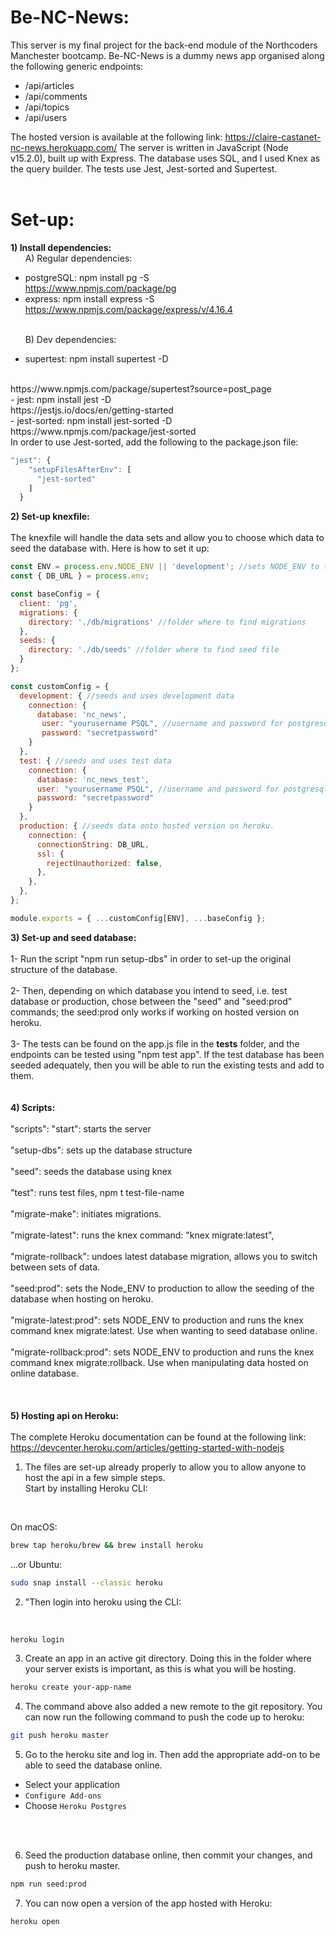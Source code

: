 # Be-NC-News:

This server is my final project for the back-end module of the Northcoders Manchester bootcamp. Be-NC-News is a dummy news app organised along the following generic endpoints: 

- /api/articles
- /api/comments
- /api/topics
- /api/users

The hosted version is available at the following link: https://claire-castanet-nc-news.herokuapp.com/
The server is written in JavaScript (Node v15.2.0), built up with Express. The database uses SQL, and I used Knex as the query builder. The tests use Jest, Jest-sorted and Supertest. 
<br>
<br>
# Set-up:

**1) Install dependencies:**
<br>
&nbsp;&nbsp;&nbsp;&nbsp;&nbsp;&nbsp;A) Regular dependencies:
    <br>
- postgreSQL: npm install pg -S
    <br>
https://www.npmjs.com/package/pg
    <br>
- express: npm install express -S 
    <br>
https://www.npmjs.com/package/express/v/4.16.4
    <br>
    <br>

&nbsp;&nbsp;&nbsp;&nbsp;&nbsp;&nbsp;B) Dev dependencies:
<br>
- supertest: npm install supertest -D 
<br>
https://www.npmjs.com/package/supertest?source=post_page
<br>
- jest: npm install jest -D 
    <br>
https://jestjs.io/docs/en/getting-started
<br>
- jest-sorted: npm install jest-sorted -D
<br>
https://www.npmjs.com/package/jest-sorted
<br>
In order to use Jest-sorted, add the following to the package.json file:
<br>

```JavaScript
"jest": {
    "setupFilesAfterEnv": [
      "jest-sorted"
    ]
  }
```

**2) Set-up knexfile:**
<br>
<br>
The knexfile will handle the data sets and allow you to choose which data to seed the database with. Here is how to set it up: 

```JavaScript
const ENV = process.env.NODE_ENV || 'development'; //sets NODE_ENV to the value you want to use, development being the default.
const { DB_URL } = process.env;

const baseConfig = {
  client: 'pg',
  migrations: {
    directory: './db/migrations' //folder where to find migrations
  },
  seeds: {
    directory: './db/seeds' //folder where to find seed file
  }
};

const customConfig = {
  development: { //seeds and uses development data
    connection: {
      database: 'nc_news',
       user: "yourusername PSQL", //username and password for postgresql
       password: "secretpassword"
    }
  },
  test: { //seeds and uses test data
    connection: {
      database: 'nc_news_test',
      user: "yourusername PSQL", //username and password for postgresql
      password: "secretpassword"
    }
  },
  production: { //seeds data onto hosted version on heroku.
    connection: {
      connectionString: DB_URL,
      ssl: {
        rejectUnauthorized: false,
      },
    },
  },
};

module.exports = { ...customConfig[ENV], ...baseConfig };
```

**3) Set-up and seed database:**
<br>
<br>
1- Run the script "npm run setup-dbs" in order to set-up the original structure of the database. <br><br>
2- Then, depending on which database you intend to seed, i.e. test database or production, chose between the "seed" and "seed:prod" commands; the seed:prod only works if working on hosted version on heroku. <br><br>
3- The tests can be found on the app.js file in the __tests__ folder, and the endpoints can be tested using "npm test app". If the test database has been seeded adequately, then you will be able to run the existing tests and add to them. 
<br>
<br>
<br>
**4) Scripts:**
<br>
<br>
"scripts": 
    "start": starts the server
    <br>
    <br>
    "setup-dbs": sets up the database structure
    <br>
    <br>
    "seed": seeds the database using knex
    <br>
    <br>
    "test": runs test files, npm t test-file-name
    <br>
    <br>
    "migrate-make": initiates migrations.
    <br>
    <br>
    "migrate-latest": runs the knex command: "knex migrate:latest",
    <br>
    <br>
    "migrate-rollback": undoes latest database migration, allows you to switch between sets of data.
    <br>
    <br>
    "seed:prod": sets the Node_ENV to production to allow the seeding of the database when hosting on heroku.
    <br>
    <br>
    "migrate-latest:prod": sets NODE_ENV to production and runs the knex command knex migrate:latest. Use when wanting to seed database online.
    <br>
    <br>
    "migrate-rollback:prod": sets NODE_ENV to production and runs the knex command knex migrate:rollback. Use when manipulating data hosted on online database.
    <br>
    <br>
<br>
<br>
**5) Hosting api on Heroku:**
<br>
<br>
The complete Heroku documentation can be found at the following link:
<br>
https://devcenter.heroku.com/articles/getting-started-with-nodejs
<br>
1) The files are set-up already properly to allow you to allow anyone to host the api in a few simple steps. 
<br>Start by installing Heroku CLI:
<br>

On macOS:

```bash
brew tap heroku/brew && brew install heroku
```

...or Ubuntu:

```bash
sudo snap install --classic heroku
```

2) "Then login into heroku using the CLI:
<br>

```bash
heroku login
```

3) Create an app in an active git directory. Doing this in the folder where your server exists is important, as this is what you will be hosting.

```bash
heroku create your-app-name
```

4) The command above also added a new remote to the git repository. You can now run the following command to push the code up to heroku:

```bash
git push heroku master
```

5) Go to the heroku site and log in. Then add the appropriate add-on to be able to seed the database online.

- Select your application
- `Configure Add-ons`
- Choose `Heroku Postgres`
<br>
<br>

6) Seed the production database online, then commit your changes, and push to heroku master.

```bash
npm run seed:prod
```


7) You can now open a version of the app hosted with Heroku:

```bash
heroku open
```


